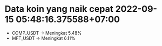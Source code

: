 # Data koin yang naik cepat 2022-09-15 05:48:16.375588+07:00

* COMP_USDT -> Meningkat 5.48%
* MFT_USDT -> Meningkat 6.11%
